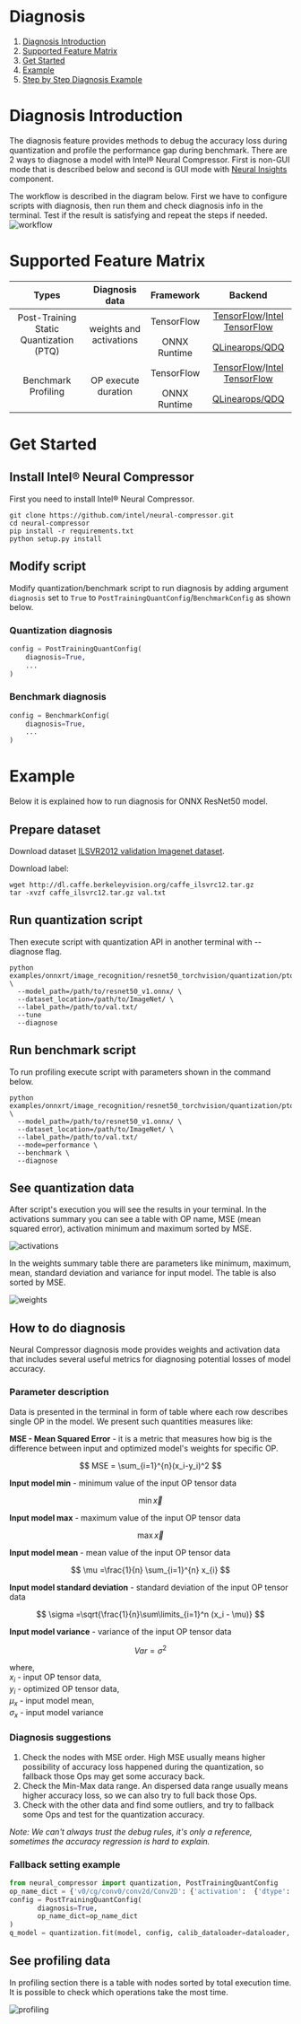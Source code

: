 # Diagnosis
1. [Diagnosis Introduction](#diagnosis-introduction)
2. [Supported Feature Matrix](#supported-feature-matrix)
3. [Get Started](#get-started)
4. [Example](#example)
5. [Step by Step Diagnosis Example](https://github.com/intel/neural-compressor/tree/master/neural_insights/docs/source/tf_accuracy_debug.md)

# Diagnosis Introduction
The diagnosis feature provides methods to debug the accuracy loss during quantization and profile the performance gap during benchmark.
There are 2 ways to diagnose a model with Intel® Neural Compressor. First is non-GUI mode that is described below and second is GUI mode with [Neural Insights](https://github.com/intel/neural-compressor/tree/master/neural_insights) component.

The workflow is described in the diagram below. First we have to configure scripts with diagnosis, then run them and check diagnosis info in the terminal. Test if the result is satisfying and repeat the steps if needed.
![workflow](./imgs/workflow.jpg)

# Supported Feature Matrix
<table class="center">
    <thead>
        <tr>
            <th>Types</th>
            <th>Diagnosis data</th>
            <th>Framework</th>
            <th>Backend</th>
        </tr>
    </thead>
    <tbody>
        <tr>
            <td rowspan="2" align="center">Post-Training Static Quantization (PTQ)</td>
            <td rowspan="2" align="center">weights and activations</td>
            <td align="center">TensorFlow</td>
            <td align="center"><a href="https://github.com/tensorflow/tensorflow">TensorFlow</a>/<a href="https://github.com/Intel-tensorflow/tensorflow">Intel TensorFlow</a></td>
        </tr>
        <tr>
            <td align="center">ONNX Runtime</td>
            <td align="center"><a href="https://github.com/microsoft/onnxruntime/blob/master/onnxruntime/python/tools/quantization/quantize.py">QLinearops/QDQ</a></td>
        </tr>
        <tr>
            <td rowspan="2" align="center">Benchmark Profiling</td>
            <td rowspan="2" align="center">OP execute duration</td>
            <td align="center">TensorFlow</td>
            <td align="center"><a href="https://github.com/tensorflow/tensorflow">TensorFlow</a>/<a href="https://github.com/Intel-tensorflow/tensorflow">Intel TensorFlow</a></td>
        </tr>
        <tr>
            <td align="center">ONNX Runtime</td>
            <td align="center"><a href="https://github.com/microsoft/onnxruntime/blob/master/onnxruntime/python/tools/quantization/quantize.py">QLinearops/QDQ</a></td>
        </tr>
    </tbody>
</table>

# Get Started 
## Install Intel® Neural Compressor
First you need to install Intel® Neural Compressor.
```shell
git clone https://github.com/intel/neural-compressor.git
cd neural-compressor 
pip install -r requirements.txt 
python setup.py install
```

## Modify script
Modify quantization/benchmark script to run diagnosis by adding argument `diagnosis` set to `True` to `PostTrainingQuantConfig`/`BenchmarkConfig` as shown below.

### Quantization diagnosis
```python
config = PostTrainingQuantConfig(
    diagnosis=True,
    ...
)
``` 

### Benchmark diagnosis
```python
config = BenchmarkConfig(
    diagnosis=True,
    ...
)
```

# Example
Below it is explained how to run diagnosis for ONNX ResNet50 model.

## Prepare dataset 

Download dataset [ILSVR2012 validation Imagenet dataset](http://www.image-net.org/challenges/LSVRC/2012/downloads).

Download label:
```shell
wget http://dl.caffe.berkeleyvision.org/caffe_ilsvrc12.tar.gz
tar -xvzf caffe_ilsvrc12.tar.gz val.txt
```

## Run quantization script 
Then execute script with quantization API in another terminal with --diagnose flag.
```shell
python examples/onnxrt/image_recognition/resnet50_torchvision/quantization/ptq_static/main.py \
  --model_path=/path/to/resnet50_v1.onnx/ \
  --dataset_location=/path/to/ImageNet/ \
  --label_path=/path/to/val.txt/
  --tune 
  --diagnose 
```

## Run benchmark script
To run profiling execute script with parameters shown in the command below.
```shell
python examples/onnxrt/image_recognition/resnet50_torchvision/quantization/ptq_static/main.py \
  --model_path=/path/to/resnet50_v1.onnx/ \
  --dataset_location=/path/to/ImageNet/ \
  --label_path=/path/to/val.txt/
  --mode=performance \​
  --benchmark \​
  --diagnose
```


## See quantization data

After script's execution you will see the results in your terminal.
In the activations summary you can see a table with OP name, MSE (mean squared error), activation minimum and maximum sorted by MSE.

![activations](./imgs/terminal-ops.jpg)

In the weights summary table there are parameters like minimum, maximum, mean, standard deviation and variance for input model. The table is also sorted by MSE.

![weights](./imgs/terminal-weights.jpg)

## How to do diagnosis
Neural Compressor diagnosis mode provides weights and activation data that includes several useful metrics for diagnosing potential losses of model accuracy.

### Parameter description
Data is presented in the terminal in form of table where each row describes single OP in the model. We present such quantities measures like:

**MSE - Mean Squared Error** - it is a metric that measures how big is the difference between input and optimized model's weights for specific OP.

$$
MSE = \sum_{i=1}^{n}(x_i-y_i)^2
$$

**Input model min** - minimum value of the input OP tensor data

$$
\min{\vec{x}}
$$

**Input model max** - maximum value of the input OP tensor data

$$
\max{\vec{x}}
$$

**Input model mean** - mean value of the input OP tensor data

$$
\mu =\frac{1}{n} \sum_{i=1}^{n} x_{i}
$$

**Input model standard deviation** - standard deviation of the input OP tensor data

$$
\sigma =\sqrt{\frac{1}{n}\sum\limits_{i=1}^n (x_i - \mu)} 
$$

**Input model variance** - variance of the input OP tensor data

$$
Var = \sigma^2
$$

where, </br>
$x_i$ - input OP tensor data, </br>
$y_i$ - optimized OP tensor data, </br>
$\mu_x$ - input model mean, </br>
$\sigma_x$ - input model variance

### Diagnosis suggestions 
1. Check the nodes with MSE order. High MSE usually means higher possibility of accuracy loss happened during the quantization, so fallback those Ops may get some accuracy back.  
2. Check the Min-Max data range. An dispersed data range usually means higher accuracy loss, so we can also try to full back those Ops. 
3. Check with the other data and find some outliers, and try to fallback some Ops and test for the quantization accuracy.

*Note: We can't always trust the debug rules, it's only a reference, sometimes the accuracy regression is hard to explain.*

### Fallback setting example
```python
from neural_compressor import quantization, PostTrainingQuantConfig 
op_name_dict = {'v0/cg/conv0/conv2d/Conv2D': {'activation':  {'dtype': ['fp32']}}} 
config = PostTrainingQuantConfig( 
       diagnosis=True,  
       op_name_dict=op_name_dict 
)
q_model = quantization.fit(model, config, calib_dataloader=dataloader, eval_func=eval) 
```

## See profiling data

In profiling section there is a table with nodes sorted by total execution time. It is possible to check which operations take the most time.

![profiling](./imgs/terminal-profiling.jpg)
